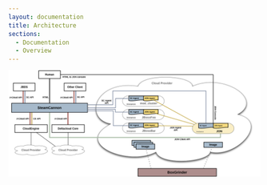 ```yaml
---
layout: documentation
title: Architecture
sections:
  - Documentation
  - Overview
---
```


<a href="/images/39k.png"><img src="/images/39k.png" width="900"/></a>
